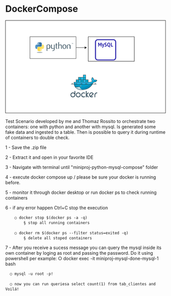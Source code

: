 # DockerCompose


![Screenshot](pythn-mysql.png)

Test Scenario developed by me and Thomaz Rossito to orchestrate two containers: one with python and another with mysql. Is generated some fake data and ingested to a table. Then is possible to query it during runtime of containers to double check.

1 - Save the .zip file 

2 - Extract it and open in your favorite IDE

3 - Navigate with terminal until "miniproj-python-mysql-compose" folder

4 - execute docker compose up / please be sure your docker is running before.

5 - monitor it through docker desktop or run docker ps to check running containers

6 - if any error happen Ctrl+C stop the execution

		○ docker stop $(docker ps -a -q)
			§ stop all running containers
			
		○ docker rm $(docker ps --filter status=exited -q)
			§ delete all stoped containers
			
7 - After you receive a sucess message you can query the mysql inside its own container
by loging as root and passing the password. Do it using powershell per example:
		○ docker exec -it miniproj-mysql-done-mysql-1 bash
		
      ○ mysql -u root -p!
      
      ○ now you can run queriesa select count(1) from tab_clientes and Voilá!
